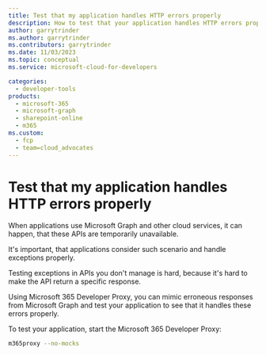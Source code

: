 ```yaml
---
title: Test that my application handles HTTP errors properly
description: How to test that your application handles HTTP errors properly
author: garrytrinder
ms.author: garrytrinder
ms.contributors: garrytrinder
ms.date: 11/03/2023
ms.topic: conceptual
ms.service: microsoft-cloud-for-developers

categories:
  - developer-tools
products:
  - microsoft-365
  - microsoft-graph
  - sharepoint-online
  - m365
ms.custom:
  - fcp
  - team=cloud_advocates
---
```


# Test that my application handles HTTP errors properly

When applications use Microsoft Graph and other cloud services, it can happen, that these APIs are temporarily unavailable.

It's important, that applications consider such scenario and handle exceptions properly.

Testing exceptions in APIs you don't manage is hard, because it's hard to make the API return a specific response.

Using Microsoft 365 Developer Proxy, you can mimic erroneous responses from Microsoft Graph and test your application to see that it handles these errors properly.

To test your application, start the Microsoft 365 Developer Proxy:

```sh
m365proxy --no-mocks
```
